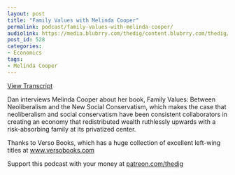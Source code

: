```yaml
---
layout: post
title: "Family Values with Melinda Cooper"
permalink: podcast/family-values-with-melinda-cooper/
audiolink: https://media.blubrry.com/thedig/content.blubrry.com/thedig/The_Dig_-_EP_172_-_Cooper.mp3
post_id: 528
categories: 
- Economics
tags: 
- Melinda Cooper
---
```


[View Transcript](https://www.thedigradio.com/transcripts/transcript-family-values-with-melinda-cooper/)


Dan interviews Melinda Cooper about her book, Family Values: Between Neoliberalism and the New Social Conservatism, which makes the case that neoliberalism and social conservatism have been consistent collaborators in creating an economy that redistributed wealth ruthlessly upwards with a risk-absorbing family at its privatized center.

Thanks to Verso Books, which has a huge collection of excellent left-wing titles at www.versobooks.com

Support this podcast with your money at [patreon.com/thedig](http://www.patreon.com/TheDig) 

 